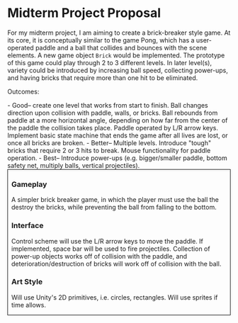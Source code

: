 # Midterm Project Proposal

For my midterm project, I am aiming to create a brick-breaker style game. At its core, it is conceptually similar to the game Pong, which has a user-operated paddle and a ball that collides and bounces with the scene elements. A new game object `Brick` would be implemented. The prototype of this game could play through 2 to 3 different levels. In later level(s), variety could be introduced by increasing ball speed, collecting power-ups, and having bricks that require more than one hit to be eliminated.

<p>Outcomes:</p>
- Good– create one level that works from start to finish. Ball changes direction upon collision with paddle, walls, or bricks. Ball rebounds from paddle at a more horizontal angle, depending on how far from the center of the paddle the collision takes place. Paddle operated by L/R arrow keys. Implement basic state machine that ends the game after all lives are lost, or once all bricks are broken.
- Better– Multiple levels. Introduce "tough" bricks that require 2 or 3 hits to break. Mouse functionality for paddle operation.
- Best– Introduce power-ups (e.g. bigger/smaller paddle, bottom safety net, multiply balls, vertical projectiles).

<div style = "border-style: solid; border-color: #000000; border-width: 1px; padding: 0px 8px">
<h3>Gameplay</h3>
<p>A simpler brick breaker game, in which the player must use the ball the destroy the bricks, while preventing the ball from falling to the bottom.</p>
<h3>Interface</h3>
<p>Control scheme will use the L/R arrow keys to move the paddle. If implemented, space bar will be used to fire projectiles. Collection of power-up objects works off of collision with the paddle, and deterioration/destruction of bricks will work off of collision with the ball.</p>
<h3>Art Style</h3>
<p>Will use Unity's 2D primitives, i.e. circles, rectangles. Will use sprites if time allows.</p>
</div>
